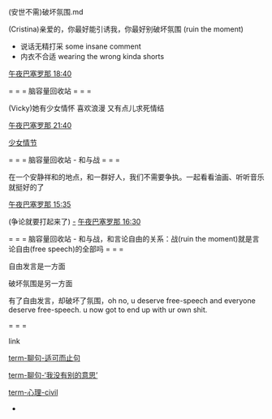 
(安世不需)破坏氛围.md

(Cristina)亲爱的，你最好能引诱我，你最好别破坏氛围 (ruin the moment)

- 说话无精打采 some insane comment
- 内衣不合适 wearing the wrong kinda shorts

[午夜巴塞罗那 18:40](http://www.bilibili.com/video/av2065903/)


= = = 脑容量回收站 = = =

(Vicky)她有少女情怀 喜欢浪漫 又有点儿求死情结

[午夜巴塞罗那 21:40](http://www.bilibili.com/video/av2065903/)

[少女情节](https://twitter.com/Arianaworldupd2/status/861191647039803392)

= = = 脑容量回收站 - 和与战 = = =

在一个安静祥和的地点，和一群好人，我们不需要争执。一起看看油画、听听音乐就挺好的了

[午夜巴塞罗那 15:35](http://www.bilibili.com/video/av2065903/)

(争论就要打起来了)
[-](https://github.com/7900ms/000nottheater_deserted_systemlibrary/blob/master/supplementary/term-聊句-适可而止句.md)
[午夜巴塞罗那 16:30](http://www.bilibili.com/video/av2065903/)



= = = 脑容量回收站 - 和与战，和言论自由的关系：战(ruin the moment)就是言论自由(free speech)的全部吗 = = =

自由发言是一方面

破坏氛围是另一方面

有了自由发言，却破坏了氛围，oh no, u deserve free-speech and everyone deserve free-speech. u now got to end up with ur own shit.

= = =

link

[term-聊句-适可而止句](https://github.com/7900ms/000nottheater_deserted_systemlibrary/blob/master/supplementary/term-聊句-适可而止句.md)

[term-聊句-‘我没有别的意思’](https://github.com/7900ms/000nottheater_deserted_systemlibrary/blob/master/supplementary/term-聊句-‘我没有别的意思’.md)

[term-心理-civil](https://github.com/7900ms/000nottheater_deserted_systemlibrary/blob/master/supplementary/term-心理-civil.md)



-
